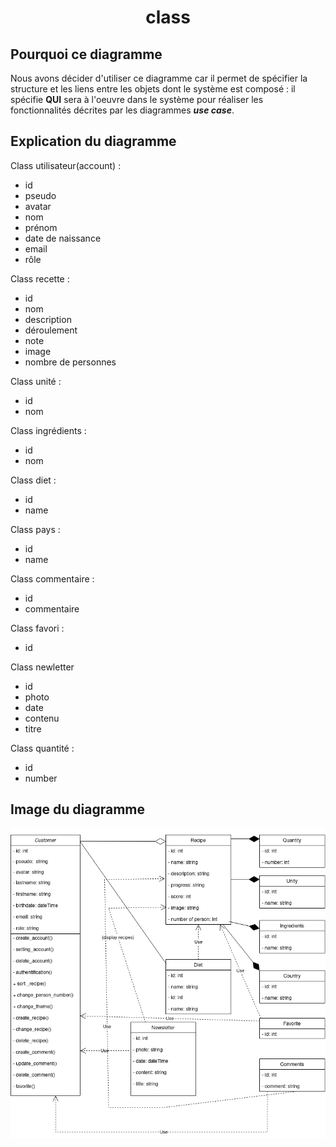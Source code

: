 # <center> class </center>

## Pourquoi ce diagramme

Nous avons décider d'utiliser ce diagramme car il permet de spécifier la structure et les liens entre les objets dont le système est composé : il spécifie **QUI** sera à l'oeuvre dans le système pour réaliser les fonctionnalités décrites par les diagrammes ***use case***.

## Explication du diagramme

Class utilisateur(account) : 
- id
- pseudo
- avatar
- nom
- prénom
- date de naissance
- email
- rôle

Class recette : 
- id
- nom
- description
- déroulement
- note
- image
- nombre de personnes

Class unité : 
- id
- nom

Class ingrédients :
- id
- nom

Class diet :
- id
- name

Class pays : 
- id
- name

Class commentaire : 
- id
- commentaire

Class favori :
- id

Class newletter
- id
- photo
- date
- contenu
- titre

Class quantité :
- id
- number

## Image du diagramme

<img src="./diagrams-img/Class Diagram.png">